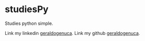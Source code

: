 # studiesPy
Studies python simple.

Link my linkedin [geraldogenuca](https://www.linkedin.com/in/geraldo-genuca-de-souza-junior-987218201/).
Link my github [geraldogenuca](https://github.com/geraldogenuca).
